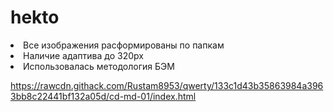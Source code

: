 # hekto

<li>Все изображения расформированы по папкам</li>
<li>Наличие адаптива до 320px</li>
<li>Использовалась методология БЭМ</li>

https://rawcdn.githack.com/Rustam8953/qwerty/133c1d43b35863984a3963bb8c22441bf132a05d/cd-md-01/index.html
